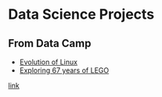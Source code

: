 # Data Science Projects

## From Data Camp
* [Evolution of Linux](https://github.com/haobecca/DataScience/tree/master/Evolution_of_Linux)
* [Exploring 67 years of LEGO](https://github.com/haobecca/DataScience/tree/master/Exploring_67_years_of_LEGO)

[link](https://www.datacamp.com/home)
